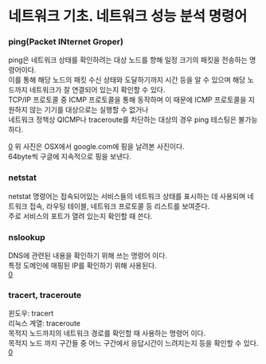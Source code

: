 # 네트워크 기초. 네트워크 성능 분석 명령어

### ping(Packet INternet Groper)
ping은 네트워크 상태를 확인하려는 대상 노드를 향해 일정 크기의 패킷을 전송하는 명령어이다.  
이를 통해 해당 노드의 패킷 수신 상태와 도달하기까지 시간 등을 알 수 있으며 해당 노드까지 네트워크가 잘 연결되어 있는지 확인할 수 있다.  
TCP/IP 프로토콜 중 ICMP 프로토콜을 통해 동작하며 이 때문에 ICMP 프로토콜을 지원하지 않는 기기를 대상으로는 실행할 수 없거나  
네트워크 정책상 QICMP나 traceroute를 차단하는 대상의 경우 ping 테스팅은 불가능 하다.  

[0](./images/ping.png)
위 사진은 OSX에서 google.com에 핑을 날려본 사진이다.  
64byte씩 구글에 지속적으로 핑을 보낸다.  

### netstat
netstat 명령어는 접속되어있는 서비스들의 네트워크 상태를 표시하는 데 사용되며 네트워크 접속, 라우팅 테이블, 네트워크 프로토콜 등 리스트를 보여준다.  
주로 서비스의 포트가 열려 있는지 확인할 때 쓴다.  

### nslookup
DNS에 관련된 내용을 확인하기 위해 쓰는 명령어 이다.  
특정 도메인에 매핑된 IP를 확인하기 위해 사용된다.  
[0](./images/nslookup.png)  

### tracert, traceroute
윈도우: tracert  
리눅스 계열: traceroute  
목적지 노드까지의 네트워크 경로를 확인할 때 사용하는 명령어 이다.  
목적지 노드 까지 구간들 중 어느 구간에서 응답시간이 느려지는지 등을 확인할 수 있다.  
[0](./images/traceroute.png)  

